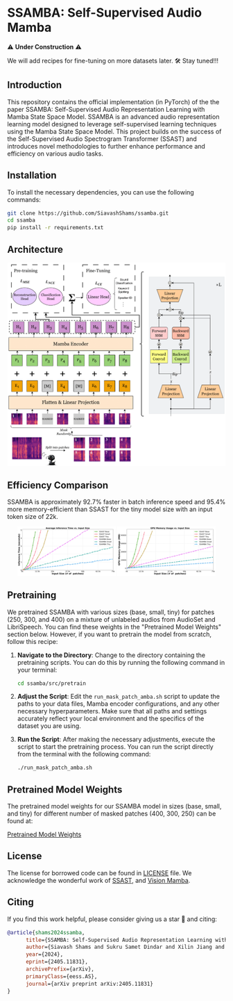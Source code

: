 # SSAMBA: Self-Supervised Audio Mamba

⚠️ **Under Construction** ⚠️

We will add recipes for fine-tuning on more datasets later. 🛠️ Stay tuned!!!


## Introduction
This repository contains the official implementation (in PyTorch) of the the paper SSAMBA: Self-Supervised Audio Representation Learning with Mamba State Space Model. SSAMBA is an advanced audio representation learning model designed to leverage self-supervised learning techniques using the Mamba State Space Model. This project builds on the success of the Self-Supervised Audio Spectrogram Transformer (SSAST) and introduces novel methodologies to further enhance performance and efficiency on various audio tasks. 

## Installation

To install the necessary dependencies, you can use the following commands:

```bash
git clone https://github.com/SiavashShams/ssamba.git
cd ssamba
pip install -r requirements.txt
```

## Architecture

![architecture](figures/ssamba.png)

## Efficiency Comparison
SSAMBA is approximately 92.7\% faster in batch inference speed and 95.4\% more memory-efficient than SSAST for the tiny model size with an input token size of 22k.
<p align="center">
  <img src="figures/inference_time_b4.png" alt="Models Inference Speed" width="45%" />
  <img src="figures/gpu_memory_b4.png" alt="Models GPU Memory" width="45%" />
</p>

## Pretraining

We pretrained SSAMBA with various sizes (base, small, tiny) for patches (250, 300, and 400) on a mixture of unlabeled audios from AudioSet and LibriSpeech. You can find these weights in the "Pretrained Model Weights" section below. However, if you want to pretrain the model from scratch, follow this recipe:

1. **Navigate to the Directory**: Change to the directory containing the pretraining scripts. You can do this by running the following command in your terminal:
    ```bash
    cd ssamba/src/pretrain
    ```

2. **Adjust the Script**: Edit the `run_mask_patch_amba.sh` script to update the paths to your data files, Mamba encoder configurations, and any other necessary hyperparameters. Make sure that all paths and settings accurately reflect your local environment and the specifics of the dataset you are using.

3. **Run the Script**: After making the necessary adjustments, execute the script to start the pretraining process. You can run the script directly from the terminal with the following command:
    ```bash
    ./run_mask_patch_amba.sh
    ```

## Pretrained Model Weights

The pretrained model weights for our SSAMBA model in sizes (base, small, and tiny) for different number of masked patches (400, 300, 250) can be found at:

[Pretrained Model Weights](https://drive.google.com/drive/u/1/folders/1E1gf5SxdSByDJ16_WQvzTKn8lIoYtZiX)


## License
The license for borrowed code can be found in [LICENSE](https://github.com/SiavashShams/ssamba/blob/main/LICENSE) file. 
We acknowledge the wonderful work of [SSAST](https://arxiv.org/abs/2110.09784), and [Vision Mamba](https://arxiv.org/abs/2401.09417). 

## Citing
If you find this work helpful, please consider giving us a star 🌟 and citing:

```bibtex
@article{shams2024ssamba,
      title={SSAMBA: Self-Supervised Audio Representation Learning with Mamba State Space Model},
      author={Siavash Shams and Sukru Samet Dindar and Xilin Jiang and Nima Mesgarani},
      year={2024},
      eprint={2405.11831},
      archivePrefix={arXiv},
      primaryClass={eess.AS},
      journal={arXiv preprint arXiv:2405.11831}
}

```
